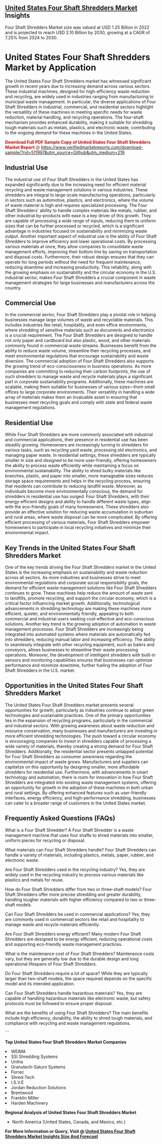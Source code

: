 <h2><a href="https://www.verifiedmarketreports.com/download-sample/?rid=511997&amp;utm_source=Github&amp;utm_medium=219" target="_blank">United States Four Shaft Shredders Market</a> Insights</h2><p>Four Shaft Shredders Market size was valued at USD 1.25 Billion in 2022 and is projected to reach USD 2.10 Billion by 2030, growing at a CAGR of 7.25% from 2024 to 2030.</p><p> <h1>United States Four Shaft Shredders Market by Application</h1> <p>The United States Four Shaft Shredders market has witnessed significant growth in recent years due to increasing demand across various sectors. These industrial machines, designed for high-efficiency waste reduction and recycling, are widely used in industries ranging from manufacturing to municipal waste management. In particular, the diverse applications of Four Shaft Shredders in industrial, commercial, and residential sectors highlight the versatility of these machines in meeting specific needs for waste reduction, material handling, and recycling operations. The four-shaft mechanism provides enhanced durability, making it suitable for shredding tough materials such as metals, plastics, and electronic waste, contributing to the ongoing demand for these machines in the United States. <p><span class=""><span style="color: #ff0000;"><strong>Download Full PDF Sample Copy of United States Four Shaft Shredders Market Report</strong> @ </span><a href="https://www.verifiedmarketreports.com/download-sample/?rid=511997&amp;utm_source=Github&amp;utm_medium=219" target="_blank">https://www.verifiedmarketreports.com/download-sample/?rid=511997&amp;utm_source=Github&amp;utm_medium=219</a></span></p></p> <h2>Industrial Use</h2> <p>The industrial use of Four Shaft Shredders in the United States has expanded significantly due to the increasing need for efficient material recycling and waste management solutions in various industries. These shredders are integral to large-scale manufacturing operations, particularly in sectors such as automotive, plastics, and electronics, where the volume of waste material is high and requires specialized processing. The Four Shaft Shredders' ability to handle complex materials like metals, rubber, and other industrial by-products with ease is a key driver of this growth. They are capable of processing a wide range of inputs, reducing them to uniform sizes that can be further processed or recycled, which is a significant advantage in industries focused on sustainability and minimizing waste output. Another important aspect of industrial use is the ability of Four Shaft Shredders to improve efficiency and lower operational costs. By processing various materials at once, they allow companies to consolidate waste management efforts, improving their bottom line by saving on transportation and disposal costs. Furthermore, their robust design ensures that they can operate for long periods without the need for frequent maintenance, reducing downtime and increasing productivity. This reliability, along with the growing emphasis on sustainability and the circular economy in the U.S. industrial sector, makes Four Shaft Shredders a crucial component in waste management strategies for large businesses and manufacturers across the country. <h2>Commercial Use</h2> <p>In the commercial sector, Four Shaft Shredders play a pivotal role in helping businesses manage large volumes of waste and recyclable materials. This includes industries like retail, hospitality, and even office environments, where shredding of sensitive materials such as documents and electronics is a crucial requirement. The Four Shaft Shredders are designed to handle not only paper and cardboard but also plastic, wood, and other materials commonly found in commercial waste streams. Businesses benefit from the ability to reduce waste volume, streamline their recycling processes, and meet environmental regulations that encourage sustainability and waste diversion. The commercial adoption of Four Shaft Shredders also supports the growing trend of eco-consciousness in business operations. As more companies are committing to reducing their carbon footprints, the use of such shredders to manage waste and recycle materials plays a significant part in corporate sustainability programs. Additionally, these machines are scalable, making them suitable for businesses of various sizes—from small offices to large corporate environments. Their versatility in handling a wide array of materials makes them an invaluable asset in ensuring that businesses meet recycling goals and comply with state and federal waste management regulations. <h2>Residential Use</h2> <p>While Four Shaft Shredders are more commonly associated with industrial and commercial applications, their presence in residential use has been steadily growing. Homeowners are increasingly turning to shredders for various tasks, such as recycling yard waste, processing old electronics, and managing paper waste. In residential settings, these shredders are typically smaller in size and designed to be more user-friendly, offering homeowners the ability to process waste efficiently while maintaining a focus on environmental sustainability. The ability to shred bulky materials like branches, plastic, and paper into smaller, more manageable sizes reduces storage space requirements and helps in the recycling process, ensuring that residents can contribute to reducing landfill waste. Moreover, as individuals become more environmentally conscious, the demand for shredders in residential use has surged. Four Shaft Shredders, with their energy-efficient designs and ability to handle different waste types, align with the eco-friendly goals of many homeowners. These shredders also provide an effective solution for reducing waste accumulation in suburban and rural areas, where waste disposal can be more complicated. By offering efficient processing of various materials, Four Shaft Shredders empower homeowners to participate in local recycling initiatives and minimize their environmental impact. <h2>Key Trends in the United States Four Shaft Shredders Market</h2> <p>One of the key trends driving the Four Shaft Shredders market in the United States is the increasing emphasis on sustainability and waste reduction across all sectors. As more industries and businesses strive to meet environmental regulations and corporate social responsibility goals, the demand for efficient waste management solutions like Four Shaft Shredders continues to grow. These machines help reduce the amount of waste sent to landfills, promote recycling, and support the circular economy, which is a critical factor influencing market growth. Additionally, technological advancements in shredding technology are making these machines more efficient, quieter, and environmentally friendly, appealing to both commercial and industrial users seeking cost-effective and eco-conscious solutions. Another key trend is the growing adoption of automation in waste management processes. Four Shaft Shredders are increasingly being integrated into automated systems where materials are automatically fed into shredders, reducing manual labor and increasing efficiency. The ability to seamlessly integrate with other recycling equipment, such as balers and conveyors, allows businesses to streamline their waste processing operations. Moreover, the development of intelligent shredders with built-in sensors and monitoring capabilities ensures that businesses can optimize performance and minimize downtime, further fueling the adoption of Four Shaft Shredders in the U.S. market. <h2>Opportunities in the United States Four Shaft Shredders Market</h2> <p>The United States Four Shaft Shredders market presents several opportunities for growth, particularly as industries continue to adopt green technologies and sustainable practices. One of the primary opportunities lies in the expansion of recycling programs, particularly in the commercial and industrial sectors. With growing awareness about waste reduction and resource conservation, many businesses and manufacturers are investing in more efficient shredding technologies. The push toward a circular economy is encouraging companies to invest in shredders capable of processing a wide variety of materials, thereby creating a strong demand for Four Shaft Shredders. Additionally, the residential sector presents untapped potential for Four Shaft Shredders as consumer awareness regarding the environmental impact of waste grows. Manufacturers and suppliers can capitalize on this opportunity by designing smaller, more affordable shredders for residential use. Furthermore, with advancements in smart technology and automation, there is room for innovation in how Four Shaft Shredders are integrated into existing waste management systems, offering an opportunity for growth in the adoption of these machines in both urban and rural settings. By offering enhanced features such as user-friendly interfaces, energy efficiency, and high-performance shredding, businesses can cater to a broader range of customers in the United States market. <h2>Frequently Asked Questions (FAQs)</h2> <p>What is a Four Shaft Shredder? A Four Shaft Shredder is a waste management machine that uses four shafts to shred materials into smaller, uniform pieces for recycling or disposal.</p> <p>What materials can Four Shaft Shredders handle? Four Shaft Shredders can handle a variety of materials, including plastics, metals, paper, rubber, and electronic waste.</p> <p>Are Four Shaft Shredders used in the recycling industry? Yes, they are widely used in the recycling industry to process various materials like plastics and metals for reuse.</p> <p>How do Four Shaft Shredders differ from two or three-shaft models? Four Shaft Shredders offer more precise shredding and greater durability, handling tougher materials with higher efficiency compared to two or three-shaft models.</p> <p>Can Four Shaft Shredders be used in commercial applications? Yes, they are commonly used in commercial sectors like retail and hospitality to manage waste and recycle materials efficiently.</p> <p>Are Four Shaft Shredders energy efficient? Many modern Four Shaft Shredders are designed to be energy efficient, reducing operational costs and supporting eco-friendly waste management practices.</p> <p>What is the maintenance cost of Four Shaft Shredders? Maintenance costs vary, but they are generally low due to the durable design and long operational lifespans of Four Shaft Shredders.</p> <p>Do Four Shaft Shredders require a lot of space? While they are typically larger than two-shaft models, the space required depends on the specific model and its intended application.</p> <p>Can Four Shaft Shredders handle hazardous materials? Yes, they are capable of handling hazardous materials like electronic waste, but safety protocols must be followed to ensure proper disposal.</p> <p>What are the benefits of using Four Shaft Shredders? The main benefits include high efficiency, durability, the ability to shred tough materials, and compliance with recycling and waste management regulations.</p> ```</p><p><strong>Top United States Four Shaft Shredders Market Companies</strong></p><div data-test-id=""><p><li>WEIMA</li><li> SSI Shredding Systems</li><li> Untha</li><li> Granutech-Saturn Systems</li><li> Forrec</li><li> Shred-Tech</li><li> I.S.V.E</li><li> Jordan Reduction Solutions</li><li> Brentwood</li><li> Franklin Miller</li><li> Harden Machinery</li></p><div><strong>Regional Analysis of&nbsp;United States Four Shaft Shredders Market</strong></div><ul><li dir="ltr"><p dir="ltr">North America&nbsp;(United States, Canada, and Mexico, etc.)</p></li></ul><p><strong>For More Information or Query, Visit @&nbsp;</strong><strong><a href="https://www.verifiedmarketreports.com/product/four-shaft-shredders-market-size-and-forecast/?utm_source=Github&amp;utm_medium=219" target="_blank">United States Four Shaft Shredders Market Insights Size And Forecast</a></strong></p></div>
